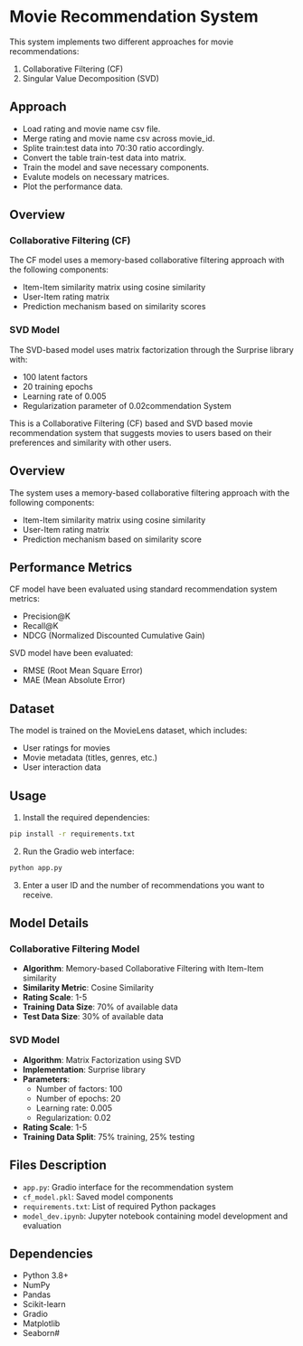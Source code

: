 # Movie Recommendation System

This system implements two different approaches for movie recommendations:
1. Collaborative Filtering (CF)
2. Singular Value Decomposition (SVD)

## Approach
- Load rating and movie name csv file.
- Merge rating and movie name csv across movie_id.
- Splite train:test data into 70:30 ratio accordingly.
- Convert the table train-test data into matrix.
- Train the model and save necessary components.
- Evalute models on necessary matrices.
- Plot the performance data.

## Overview

### Collaborative Filtering (CF)
The CF model uses a memory-based collaborative filtering approach with the following components:
- Item-Item similarity matrix using cosine similarity
- User-Item rating matrix
- Prediction mechanism based on similarity scores

### SVD Model
The SVD-based model uses matrix factorization through the Surprise library with:
- 100 latent factors
- 20 training epochs
- Learning rate of 0.005
- Regularization parameter of 0.02commendation System

This is a Collaborative Filtering (CF) based and SVD based movie recommendation system that suggests movies to users based on their preferences and similarity with other users.

## Overview

The system uses a memory-based collaborative filtering approach with the following components:
- Item-Item similarity matrix using cosine similarity
- User-Item rating matrix
- Prediction mechanism based on similarity score

## Performance Metrics

CF model have been evaluated using standard recommendation system metrics:
- Precision@K
- Recall@K
- NDCG (Normalized Discounted Cumulative Gain)

SVD model have been evaluated:
- RMSE (Root Mean Square Error)
- MAE (Mean Absolute Error)

## Dataset

The model is trained on the MovieLens dataset, which includes:
- User ratings for movies
- Movie metadata (titles, genres, etc.)
- User interaction data

## Usage

1. Install the required dependencies:
```bash
pip install -r requirements.txt
```

2. Run the Gradio web interface:
```bash
python app.py
```

3. Enter a user ID and the number of recommendations you want to receive.

## Model Details

### Collaborative Filtering Model
- **Algorithm**: Memory-based Collaborative Filtering with Item-Item similarity
- **Similarity Metric**: Cosine Similarity
- **Rating Scale**: 1-5
- **Training Data Size**: 70% of available data
- **Test Data Size**: 30% of available data

### SVD Model
- **Algorithm**: Matrix Factorization using SVD
- **Implementation**: Surprise library
- **Parameters**:
  - Number of factors: 100
  - Number of epochs: 20
  - Learning rate: 0.005
  - Regularization: 0.02
- **Rating Scale**: 1-5
- **Training Data Split**: 75% training, 25% testing

## Files Description

- `app.py`: Gradio interface for the recommendation system
- `cf_model.pkl`: Saved model components
- `requirements.txt`: List of required Python packages
- `model_dev.ipynb`: Jupyter notebook containing model development and evaluation

## Dependencies

- Python 3.8+
- NumPy
- Pandas
- Scikit-learn
- Gradio
- Matplotlib
- Seaborn#

